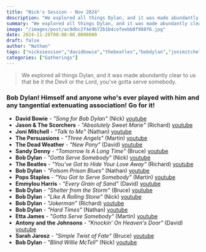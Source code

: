 ```yaml
---
title: "Nick's Session - Nov 2024"
description: "We explored all things Dylan, and it was made abundantly clear to us that be it the Devil or the Lord, you've gotta serve somebody."
summary: "We explored all things Dylan, and it was made abundantly clear to us that be it the Devil or the Lord, you've gotta serve somebody."
image: "/images/post/ac9dbc2f4e9b72b1b4cefeebb8f988f6.jpg"
date: 2024-11-26T00:00:00.0000000
draft: false
author: "Nathan"
tags: ["nickssession","davidbowie","thebeatles","bobdylan","jonimitchell","ettajames","sarahjarosz","jasonandthescorchers","sandydenny","emmylouharris","popsstaples","antonyandthejohnsons","thedeadweather","thepersuasions","youtube"]
categories: ["Gatherings"]
---
```

> We explored all things Dylan, and it was made abundantly clear to us that be it the Devil or the Lord, you've gotta serve somebody.

### Bob Dylan! Himself and anyone who's ever played with him and any tangential extenuating association! Go for it!
- **David Bowie** - _"Song for Bob Dylan"_ (Nick) [youtube](https://www.youtube.com/watch?v=v23YSyH3Fe8)
- **Jason & The Scorchers** - _"Absolutely Sweet Marie"_ (Richard) [youtube](https://www.youtube.com/watch?v=p-cF40OWeak)
- **Joni Mitchell** - _"Talk to Me"_ (Nathan) [youtube](https://www.youtube.com/watch?v=br5yhr-4oPs)
- **The Persuasions** - _"Three Angels"_ (Martin) [youtube](https://www.youtube.com/watch?v=vR3vd7nq8-s)
- **The Dead Weather** - _"New Pony"_ (David) [youtube](https://www.youtube.com/watch?v=9WAHR9okaQQ)
- **Sandy Denny** - _"Tomorrow Is A Long Time"_ (Bruce) [youtube](https://www.youtube.com/watch?v=XI_8ArJgDgc)
- **Bob Dylan** - _"Gotta Serve Somebody"_ (Nick) [youtube](https://www.youtube.com/watch?v=wC10VWDTzmU)
- **The Beatles** - _"You've Got to Hide Your Love Away"_ (Richard) [youtube](https://www.youtube.com/watch?v=oRrz3yYC2Yg)
- **Bob Dylan** - _"Folsom Prison Blues"_ (Nathan) [youtube](https://www.youtube.com/watch?v=fFUH3wWz3Iw)
- **Pops Staples** - _"You Got to Serve Somebody"_ (Martin) [youtube](https://www.youtube.com/watch?v=NEiW5YMiNvI)
- **Emmylou Harris** - _"Every Grain of Sand"_ (David) [youtube](https://www.youtube.com/watch?v=q5fkoVAiudU)
- **Bob Dylan** - _"Shelter from the Storm"_ (Bruce) [youtube](https://www.youtube.com/watch?v=-gsDBuHwqbM)
- **Bob Dylan** - _"Like A Rolling Stone"_ (Nick) [youtube](https://www.youtube.com/watch?v=IwOfCgkyEj0)
- **Bob Dylan** - _"Jokerman"_ (Richard) [youtube](https://www.youtube.com/watch?v=1XSvsFgvWr0)
- **Bob Dylan** - _"Hard Times"_ (Nathan) [youtube](https://www.youtube.com/watch?v=OYRBtBiKfro)
- **Etta James** - _"Gotta Serve Somebody"_ (Martin) [youtube](https://www.youtube.com/watch?v=WPYzvvaLhjw)
- **Antony and the Johnsons** - _"Knockin' On Heaven's Door"_ (David) [youtube](https://www.youtube.com/watch?v=IrSLc1QYCcE)
- **Sarah Jarosz** - _"Simple Twist of Fate"_ (Bruce) [youtube](https://www.youtube.com/watch?v=ECie2mESd9Y)
- **Bob Dylan** - _"Blind Willie McTell"_ (Nick) [youtube](https://www.youtube.com/watch?v=_AIRdU6CPf0)